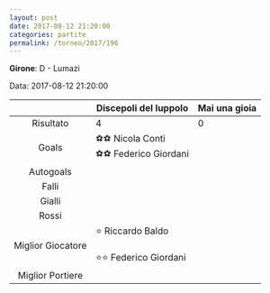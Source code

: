 ```yaml
---
layout: post
date: 2017-08-12 21:20:00
categories: partite
permalink: /torneo/2017/196
---
```

**Girone**: D - Lumazi

Data: 2017-08-12 21:20:00

| | Discepoli del luppolo | Mai una gioia |
|:-----:|-----|-----|
Risultato|4|0
Goals|⚽⚽ Nicola Conti<br/>⚽⚽ Federico Giordani|
Autogoals||
Falli||
Gialli||
Rossi||
Miglior Giocatore|⭐ Riccardo Baldo <br/><br/>⭐⭐ Federico Giordani<br/>|
Miglior Portiere||